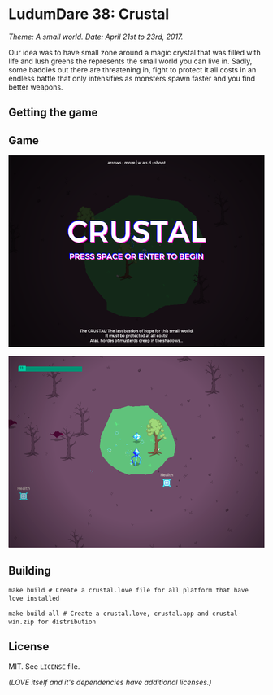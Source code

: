 # LudumDare 38: Crustal

_Theme: A small world. Date: April 21st to 23rd, 2017._

Our idea was to have small zone around a magic crystal that was filled with life and lush greens
the represents the small world you can live in. Sadly, some baddies out there are threatening in,
fight to protect it all costs in an endless battle that only intensifies as monsters spawn faster
and you find better weapons.

## Getting the game

## Game

![Title](https://raw.githubusercontent.com/CoffeeBland/ld38-small-world/master/support/screen_title.png)

![Game](https://raw.githubusercontent.com/CoffeeBland/ld38-small-world/master/support/screen_game.png)

## Building

```
make build # Create a crustal.love file for all platform that have love installed
```

```
make build-all # Create a crustal.love, crustal.app and crustal-win.zip for distribution
```

## License

MIT. See `LICENSE` file.

_(LOVE itself and it's dependencies have additional licenses.)_


